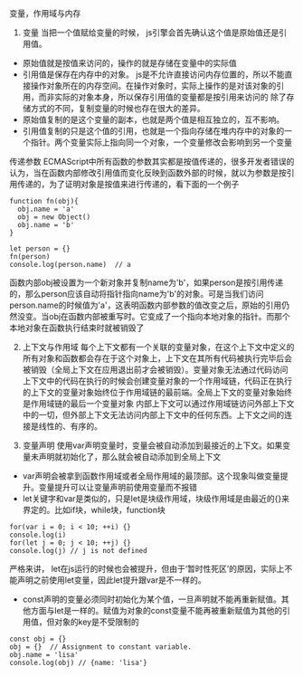 变量，作用域与内存
1. 变量
当把一个值赋给变量的时候， js引擎会首先确认这个值是原始值还是引用值。
+ 原始值就是按值来访问的，操作的就是存储在变量中的实际值
+ 引用值是保存在内存中的对象。 js是不允许直接访问内存位置的，所以不能直接操作对象所在的内存空间。在操作对象时，实际上操作的是对该对象的引用，而非实际的对象本身，所以保存引用值的变量都是按引用来访问的
除了存储方式的不同，复制变量的时候也存在很大的差异。
+ 原始值复制的是这个变量的副本，也就是两个值是相互独立的，互不影响。
+ 引用值复制的只是这个值的引用，也就是一个指向存储在堆内存中的对象的一个指针。两个变量实际上指向同一个对象，一个变量修改会影响到另一个变量

传递参数
ECMAScript中所有函数的参数其实都是按值传递的，很多开发者错误的认为，当在函数内部修改引用值而变化反映到函数外部的时候，就以为参数是按引用传递的，为了证明对象是按值来进行传递的，看下面的一个例子
```
function fn(obj){
  obj.name = 'a'
  obj = new Object()
  obj.name = 'b'
}

let person = {}
fn(person)
console.log(person.name)  // a
```
函数内部obj被设置为一个新对象并复制name为'b'，如果person是按引用传递的，那么person应该自动将指针指向name为'b'的对象。可是当我们访问person.name的时候值为'a'，这表明函数内部参数的值改变之后，原始的引用仍然没变。当obj在函数内部被重写时。它变成了一个指向本地对象的指针。而那个本地对象在函数执行结束时就被销毁了

2. 上下文与作用域
每个上下文都有一个关联的变量对象，在这个上下文中定义的所有对象和函数都会存在于这个对象上，上下文在其所有代码被执行完毕后会被销毁（全局上下文在应用退出前才会被销毁）。变量对象无法通过代码访问
上下文中的代码在执行的时候会创建变量对象的一个作用域链，代码正在执行的上下文的变量对象始终位于作用域链的最前端。全局上下文的变量对象始终是作用域链的最后一个变量对象
内部上下文可以通过作用域链访问外部上下文中的一切，但外部上下文无法访问内部上下文中的任何东西。上下文之间的连接是线性的、有序的。

3. 变量声明
使用var声明变量时，变量会被自动添加到最接近的上下文。如果变量未声明就初始化了，那么就会被自动添加到全局上下文

+ var声明会被拿到函数作用域或者全局作用域的最顶部。这个现象叫做变量提升。变量提升可以让变量声明前使用变量而不报错
+ let关键字和var是类似的，只是let是块级作用域，块级作用域是由最近的{}来界定的。比如if块，while块，function块
```
for(var i = 0; i < 10; ++i) {}
console.log(i)
for(let j = 0; j < 10; ++j) {}
console.log(j) // j is not defined
```
严格来讲， let在js运行的时候也会被提升，但由于‘暂时性死区’的原因，实际上不能声明之前使用let变量，因此let提升跟var是不一样的。
+ const声明的变量必须同时初始化为某个值，一旦声明就不能再重新赋值。其他方面与let是一样的。赋值为对象的const变量不能再被重新赋值为其他的引用值，但对象的key是不受限制的
```
const obj = {}
obj = {}  // Assignment to constant variable.
obj.name = 'lisa'
console.log(obj) // {name: 'lisa'}
```
